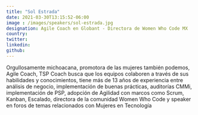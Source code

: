 ```yaml
---
title: "Sol Estrada"
date: 2021-03-30T13:15:52-06:00
image : /images/speakers/sol-estrada.jpg
designation: Agile Coach en Globant - Directora de Women Who Code MX
country: 
twitter: 
linkedin: 
github: 
---
```


Orgullosamente michoacana, promotora de las mujeres también podemos, Agile Coach, TSP Coach busca que los equipos colaboren a través de sus habilidades y conocimientos, tiene más de 13 años de experiencia entre análisis de negocio, implementación de buenas prácticas, auditorías CMMi, implementación de PSP, adopción de Agilidad con marcos como Scrum, Kanban, Escalado, directora de la comunidad Women Who Code y speaker en foros de temas relacionados con Mujeres en Tecnología

